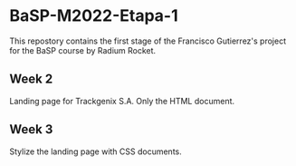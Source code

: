 # BaSP-M2022-Etapa-1
This repostory contains the first stage of the Francisco Gutierrez's project for the BaSP course by Radium Rocket.

## Week 2
Landing page for Trackgenix S.A. Only the HTML document.

## Week 3
Stylize the landing page with CSS documents.
